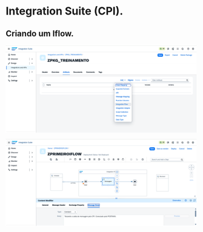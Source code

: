 # Integration Suite (CPI).

## Criando um Iflow.


<p align="center">
<img src="/assets/Iflow.png" >
</p>

<p align="center">
<img src="/assets/Iflow2.png" >
</p>


